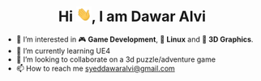 <h1 align="center">Hi <img src="https://raw.githubusercontent.com/ABSphreak/ABSphreak/master/gifs/Hi.gif" width="30px">, I am Dawar Alvi </h1>

- 👀 I’m interested in :video_game: **Game Development**, :penguin: **Linux** and :art: **3D Graphics**.
- 🌱 I’m currently learning UE4
- 💞️ I’m looking to collaborate on a 3d puzzle/adventure game
- 📫 How to reach me syeddawaralvi@gmail.com

<!---
DawarAlvi/DawarAlvi is a ✨ special ✨ repository because its `README.md` (this file) appears on your GitHub profile.
You can click the Preview link to take a look at your changes.
--->
